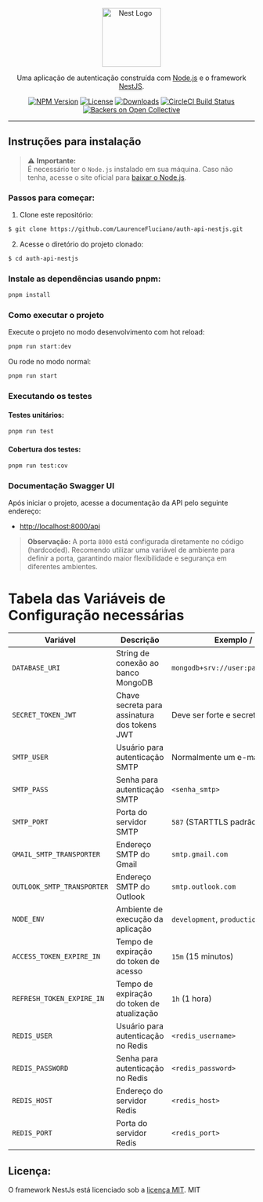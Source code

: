 <p align="center">
  <a href="https://nestjs.com/" target="_blank">
    <img src="https://nestjs.com/img/logo-small.svg" width="120" alt="Nest Logo" />
  </a>
</p>

<p align="center">
  Uma aplicação de autenticação construída com <a href="https://nodejs.org" target="_blank">Node.js</a> e o framework <a href="https://nestjs.com/" target="_blank">NestJS</a>.
</p>

<p align="center">
  <a href="https://www.npmjs.com/~nestjscore" target="_blank"><img src="https://img.shields.io/npm/v/@nestjs/core.svg" alt="NPM Version" /></a>
  <a href="https://www.npmjs.com/~nestjscore" target="_blank"><img src="https://img.shields.io/npm/l/@nestjs/core.svg" alt="License" /></a>
  <a href="https://www.npmjs.com/~nestjscore" target="_blank"><img src="https://img.shields.io/npm/dm/@nestjs/common.svg" alt="Downloads" /></a>
  <a href="https://circleci.com/gh/nestjs/nest" target="_blank"><img src="https://img.shields.io/circleci/build/github/nestjs/nest/master" alt="CircleCI Build Status" /></a>
  <a href="https://opencollective.com/nest#backer" target="_blank"><img src="https://opencollective.com/nest/backers/badge.svg" alt="Backers on Open Collective" /></a>
</p>

---

## Instruções para instalação

> ⚠️ **Importante:**  
> É necessário ter o `Node.js` instalado em sua máquina. Caso não tenha, acesse o site oficial para [baixar o Node.js](https://nodejs.org/pt/download).

### Passos para começar:

1. Clone este repositório:

```bash
$ git clone https://github.com/LaurenceFluciano/auth-api-nestjs.git
```

2. Acesse o diretório do projeto clonado:

```bash
$ cd auth-api-nestjs
```

### Instale as dependências usando pnpm:

```bash
pnpm install
```

### Como executar o projeto

Execute o projeto no modo desenvolvimento com hot reload:

```bash
pnpm run start:dev
```

Ou rode no modo normal:

```bash
pnpm run start
```

### Executando os testes

#### Testes unitários:

```bash
pnpm run test
```

#### Cobertura dos testes:

```bash
pnpm run test:cov
```

### Documentação Swagger UI

Após iniciar o projeto, acesse a documentação da API pelo seguinte endereço:

- [http://localhost:8000/api](http://localhost:8000/api)

> **Observação:** A porta `8000` está configurada diretamente no código (hardcoded). Recomendo utilizar uma variável de ambiente para definir a porta, garantindo maior flexibilidade e segurança em diferentes ambientes.

# Tabela das Variáveis de Configuração necessárias

| Variável                   | Descrição                                            | Exemplo / Observação                       |
|---------------------------|-----------------------------------------------------|-------------------------------------------|
| `DATABASE_URI`             | String de conexão ao banco MongoDB                     | `mongodb+srv://user:pass@cluster.mongodb.net` |
| `SECRET_TOKEN_JWT`         | Chave secreta para assinatura dos tokens JWT           | Deve ser forte e secreta                   |
| `SMTP_USER`                | Usuário para autenticação SMTP                         | Normalmente um e-mail                      |
| `SMTP_PASS`                | Senha para autenticação SMTP                           | `<senha_smtp>`                               |
| `SMTP_PORT`                | Porta do servidor SMTP                                 | `587` (STARTTLS padrão)                    |
| `GMAIL_SMTP_TRANSPORTER`   | Endereço SMTP do Gmail                                 | `smtp.gmail.com`                           |
| `OUTLOOK_SMTP_TRANSPORTER` | Endereço SMTP do Outlook                               | `smtp.outlook.com`                         |
| `NODE_ENV`                 | Ambiente de execução da aplicação                      | `development`, `production`, `test`        |
| `ACCESS_TOKEN_EXPIRE_IN`   | Tempo de expiração do token de acesso                  | `15m` (15 minutos)                         |
| `REFRESH_TOKEN_EXPIRE_IN`  | Tempo de expiração do token de atualização             | `1h` (1 hora)                              |
| `REDIS_USER`               | Usuário para autenticação no Redis                     | `<redis_username>`                           |
| `REDIS_PASSWORD`           | Senha para autenticação no Redis                       | `<redis_password>`                           |
| `REDIS_HOST`               | Endereço do servidor Redis                             | `<redis_host>`                               |
| `REDIS_PORT`               | Porta do servidor Redis                                | `<redis_port>`                               |


## Licença:

O framework NestJs está licenciado sob a [licença MIT](https://github.com/nestjs/nest/blob/master/LICENSE).
MIT
